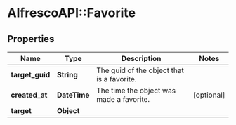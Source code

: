 # AlfrescoAPI::Favorite

## Properties
Name | Type | Description | Notes
------------ | ------------- | ------------- | -------------
**target_guid** | **String** | The guid of the object that is a favorite. | 
**created_at** | **DateTime** | The time the object was made a favorite. | [optional] 
**target** | **Object** |  | 


